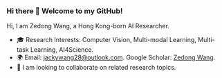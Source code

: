 ### Hi there 👋 Welcome to my GitHub!

Hi, I am Zedong Wang, a Hong Kong-born AI Researcher. 
- 🎓 Research Interests: Computer Vision, Multi-modal Learning, Multi-task Learning, AI4Science.
- 🌍 Email: jackywang28@outlook.com. Google Scholar: [Zedong Wang](https://scholar.google.com/citations?hl=en&user=CEJ4pugAAAAJ).
- 🤝 I am looking to collaborate on related research topics.
<div align="center">

